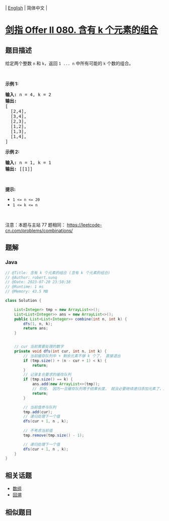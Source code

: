 
| [English](README_EN.md) | 简体中文 |

# [剑指 Offer II 080. 含有 k 个元素的组合](https://leetcode.cn//problems/uUsW3B/)

## 题目描述

<p>给定两个整数 <code>n</code> 和 <code>k</code>，返回 <code>1 ... n</code> 中所有可能的 <code>k</code> 个数的组合。</p>

<p>&nbsp;</p>

<p><strong>示例 1:</strong></p>

<pre>
<strong>输入:</strong>&nbsp;n = 4, k = 2
<strong>输出:</strong>
[
  [2,4],
  [3,4],
  [2,3],
  [1,2],
  [1,3],
  [1,4],
]</pre>

<p><strong>示例 2:</strong></p>

<pre>
<strong>输入:</strong>&nbsp;n = 1, k = 1
<strong>输出: </strong>[[1]]</pre>

<p>&nbsp;</p>

<p><strong>提示:</strong></p>

<ul>
	<li><code>1 &lt;= n &lt;= 20</code></li>
	<li><code>1 &lt;= k &lt;= n</code></li>
</ul>

<p>&nbsp;</p>

<p><meta charset="UTF-8" />注意：本题与主站 77&nbsp;题相同：&nbsp;<a href="https://leetcode-cn.com/problems/combinations/">https://leetcode-cn.com/problems/combinations/</a></p>


## 题解


### Java

```Java
// @Title: 含有 k 个元素的组合 (含有 k 个元素的组合)
// @Author: robert.sunq
// @Date: 2023-07-20 23:50:38
// @Runtime: 1 ms
// @Memory: 43.5 MB

class Solution {

    List<Integer> tmp = new ArrayList<>();
    List<List<Integer>> ans = new ArrayList<>();
    public List<List<Integer>> combine(int n, int k) {
        dfs(1, n, k);
        return ans;
    }


    // cur 当前需要处理的数字
    private void dfs(int cur, int n, int k) {
        // 当前缓存队列中 + 剩余元素不够 k 个了， 直接退出
        if (tmp.size() + (n - cur + 1) < k) {
            return;
        }
        // 记录复合要求的缓存队列
        if (tmp.size() == k) {
            ans.add(new ArrayList<>(tmp));
            // 剪枝， 因为一旦缓存队列等于结果长度， 就没必要继续递归添加元素了，因为添加了也不会符合长度需求
            return;
        }

        // 当前值参与队列
        tmp.add(cur);
        // 递归处理下一个值
        dfs(cur + 1, n , k);
         
        // 不考虑当前值
        tmp.remove(tmp.size() - 1);

        // 递归处理下一个值
        dfs(cur + 1, n , k); 
    }
}
```



## 相关话题

- [数组](https://leetcode.cn//tag/array)
- [回溯](https://leetcode.cn//tag/backtracking)

## 相似题目



